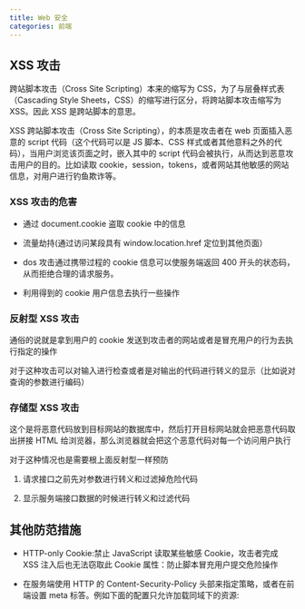 ```yaml
---
title: Web 安全
categories: 前端
---
```


## XSS 攻击

跨站脚本攻击（Cross Site Scripting）本来的缩写为 CSS，为了与层叠样式表（Cascading Style Sheets，CSS）的缩写进行区分，将跨站脚本攻击缩写为 XSS。因此 XSS 是跨站脚本的意思。

XSS 跨站脚本攻击（Cross Site Scripting），的本质是攻击者在 web 页面插入恶意的 script 代码（这个代码可以是 JS 脚本、CSS 样式或者其他意料之外的代码），当用户浏览该页面之时，嵌入其中的 script 代码会被执行，从而达到恶意攻击用户的目的。比如读取 cookie，session，tokens，或者网站其他敏感的网站信息，对用户进行钓鱼欺诈等。

### XSS 攻击的危害

* 通过 document.cookie 盗取 cookie 中的信息

* 流量劫持(通过访问某段具有 window.location.href 定位到其他页面）

* dos 攻击通过携带过程的 cookie 信息可以使服务端返回 400 开头的状态码，从而拒绝合理的请求服务。

* 利用得到的 cookie 用户信息去执行一些操作

### 反射型 XSS 攻击

通俗的说就是拿到用户的 cookie 发送到攻击者的网站或者是冒充用户的行为去执行指定的操作

对于这种攻击可以对输入进行检查或者是对输出的代码进行转义的显示（比如说对查询的参数进行编码）

### 存储型 XSS 攻击

这个是将恶意代码放到目标网站的数据库中，然后打开目标网站就会把恶意代码取出拼接 HTML 给浏览器，那么浏览器就会把这个恶意代码对每一个访问用户执行

对于这种情况也是需要根上面反射型一样预防

1. 请求接口之前先对参数进行转义和过滤掉危险代码

2. 显示服务端接口数据的时候进行转义和过滤代码

## 其他防范措施

* HTTP-only Cookie:禁止 JavaScript 读取某些敏感 Cookie，攻击者完成 XSS 注入后也无法窃取此 Cookie 属性：防止脚本冒充用户提交危险操作

* 在服务端使用 HTTP 的 Content-Security-Policy 头部来指定策略，或者在前端设置 meta 标答。例如下面的配置只允许加载同域下的资源: